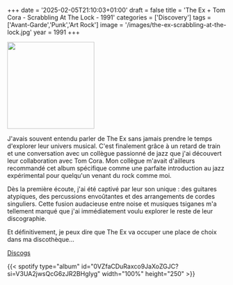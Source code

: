 +++
date = '2025-02-05T21:10:03+01:00'
draft = false
title = 'The Ex + Tom Cora - Scrabbling At The Lock - 1991'
categories = ['Discovery']
tags = ['Avant-Garde','Punk','Art Rock']
image = '/images/the-ex-scrabbling-at-the-lock.jpg'
year = 1991
+++

<img src="/images/the-ex-scrabbling-at-the-lock.jpg" width="200"/>

J'avais souvent entendu parler de The Ex sans jamais prendre le temps d'explorer leur univers musical. C'est finalement grâce à un retard de train et une conversation avec un collègue passionné de jazz que j'ai découvert leur collaboration avec Tom Cora. Mon collègue m'avait d'ailleurs recommandé cet album spécifique comme une parfaite introduction au jazz expérimental pour quelqu'un venant du rock comme moi.

Dès la première écoute, j'ai été captivé par leur son unique : des guitares atypiques, des percussions envoûtantes et des arrangements de cordes singuliers. Cette fusion audacieuse entre noise et musiques tsiganes m'a tellement marqué que j'ai immédiatement voulu explorer le reste de leur discographie.

Et définitivement, je peux dire que The Ex va occuper une place de choix dans ma discothèque...

[Discogs](https://www.discogs.com/fr/master/19802-The-Ex-Tom-Cora-Scrabbling-At-The-Lock)

{{< spotify type="album" id="0VZfaCDuRaxco9JaXoZGJC?si=V3UA2jwsQcG6zJR2BHgIyg" width="100%" height="250" >}}
